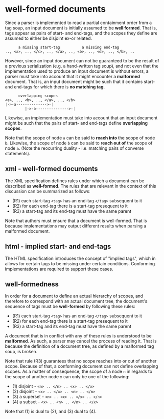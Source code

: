 
<!-- ======================================================================= -->
# well-formed documents

Since a parser is implemented to read a partial containment order from a tag
soup, an input document is initially assumed to be **well formed**. That is,
tags appear as pairs of start- and end-tags, and the scopes they define are
assumed to either be disjoint ex-or related.

```
      a missing start-tag          a missing end-tag
.., <a>, .., </c>, .., </a>, .., <b>, .., <d>, .., </b>, ..
```

However, since an input document can not be guaranteed to be the result of a
previous serialization (e.g. a hand-written tag soup), and not even that the
implementation used to produce an input document is without errors, a parser
must take into account that it might encounter a **malformed** document. That
is, an input document might be such that it contains start- and end-tags for
which there is **no matching tag**.

```
      overlapping scopes
<a>, .., <b>, .., </a>, .., </b>
|->-a-------------->-|
         |->-b--------------->-|
```

Likewise, an implementation must take into account that an input document might
be such that the pairs of start- and end-tags define **overlapping scopes**.

Note that the scope of node `a` can be said to **reach into** the scope of node
`b`. Likewise, the scope of node `b` can be said to **reach out of** the scope
of node `a`. (Note the reocurring duality - i.e. matching pairs of converse
statements).

<!-- ======================================================================= -->
## xml - well-formed documents

The XML specification defines rules under which a document can be described as
**well-formed**. The rules that are relevant in the context of this discussion
can be summarized as follows:

* (R1) each start-tag `<tag>` has an end-tag `</tag>` subsequent to it
* (R2) for each end-tag there is a start-tag presequent to it
* (R3) a start-tag and its end-tag must have the same parent

Note that authors must ensure that a document is well-formed. That is because
implementations may output different results when parsing a malformed document.

<!-- ======================================================================= -->
## html - implied start- and end-tags

The HTML specification introduces the concept of "implied tags", which in
allows for certain tags to be missing under certain conditions. Conforming
implementations are required to support these cases.

<!-- ======================================================================= -->
## well-formedness

In order for a document to define an actual hierarchy of scopes, and therefore
to correspond with an actual document tree, the document's sequence of tags
must be **well-formed** by following these rules:

* (R1) each start-tag `<tag>` has an end-tag `</tag>` subsequent to it
* (R2) for each end-tag there is a start-tag presequent to it
* (R3) a start-tag and its end-tag must have the same parent

A document that is in conflict with any of these rules is understood to be
**malformed**. As such, a parser may cancel the process of reading it. That
is because the definition of a document tree, as defined by a malformed
tag soup, is broken.

Note that rule (R3) guarantees that no scope reaches into or out of another
scope. Because of that, a conforming document can not define overlapping
scopes. As a matter of consequence, the scope of a node `n` in regards to
the scope of another node `x` can only be one of the following:

* (1) disjoint - `<n> .. </n> .. <x> .. </x>`
* (2) disjoint - `<x> .. </x> .. <n> .. </n>`
* (3) a superset - `<n> .. <x> .. </x> .. </n>`
* (4) a subset - `<x> .. <n> .. </n> .. </x>`

Note that (1) is dual to (2), and (3) dual to (4).
